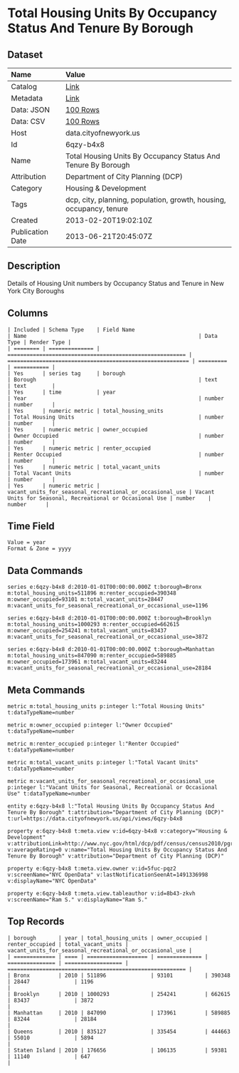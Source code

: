 # Total Housing Units By Occupancy Status And Tenure By Borough

## Dataset

| Name | Value |
| :--- | :---- |
| Catalog | [Link](https://catalog.data.gov/dataset/total-housing-units-by-occupancy-status-and-tenure-by-borough-d7fdc) |
| Metadata | [Link](https://data.cityofnewyork.us/api/views/6qzy-b4x8) |
| Data: JSON | [100 Rows](https://data.cityofnewyork.us/api/views/6qzy-b4x8/rows.json?max_rows=100) |
| Data: CSV | [100 Rows](https://data.cityofnewyork.us/api/views/6qzy-b4x8/rows.csv?max_rows=100) |
| Host | data.cityofnewyork.us |
| Id | 6qzy-b4x8 |
| Name | Total Housing Units By Occupancy Status And Tenure By Borough |
| Attribution | Department of City Planning (DCP) |
| Category | Housing & Development |
| Tags | dcp, city, planning, population, growth, housing, occupancy, tenure |
| Created | 2013-02-20T19:02:10Z |
| Publication Date | 2013-06-21T20:45:07Z |

## Description

Details of Housing Unit numbers by Occupancy Status and Tenure in New York City Boroughs

## Columns

```ls
| Included | Schema Type    | Field Name                                               | Name                                                      | Data Type | Render Type |
| ======== | ============== | ======================================================== | ========================================================= | ========= | =========== |
| Yes      | series tag     | borough                                                  | Borough                                                   | text      | text        |
| Yes      | time           | year                                                     | Year                                                      | number    | number      |
| Yes      | numeric metric | total_housing_units                                      | Total Housing Units                                       | number    | number      |
| Yes      | numeric metric | owner_occupied                                           | Owner Occupied                                            | number    | number      |
| Yes      | numeric metric | renter_occupied                                          | Renter Occupied                                           | number    | number      |
| Yes      | numeric metric | total_vacant_units                                       | Total Vacant Units                                        | number    | number      |
| Yes      | numeric metric | vacant_units_for_seasonal_recreational_or_occasional_use | Vacant Units for Seasonal, Recreational or Occasional Use | number    | number      |
```

## Time Field

```ls
Value = year
Format & Zone = yyyy
```

## Data Commands

```ls
series e:6qzy-b4x8 d:2010-01-01T00:00:00.000Z t:borough=Bronx m:total_housing_units=511896 m:renter_occupied=390348 m:owner_occupied=93101 m:total_vacant_units=28447 m:vacant_units_for_seasonal_recreational_or_occasional_use=1196

series e:6qzy-b4x8 d:2010-01-01T00:00:00.000Z t:borough=Brooklyn m:total_housing_units=1000293 m:renter_occupied=662615 m:owner_occupied=254241 m:total_vacant_units=83437 m:vacant_units_for_seasonal_recreational_or_occasional_use=3872

series e:6qzy-b4x8 d:2010-01-01T00:00:00.000Z t:borough=Manhattan m:total_housing_units=847090 m:renter_occupied=589885 m:owner_occupied=173961 m:total_vacant_units=83244 m:vacant_units_for_seasonal_recreational_or_occasional_use=28184
```

## Meta Commands

```ls
metric m:total_housing_units p:integer l:"Total Housing Units" t:dataTypeName=number

metric m:owner_occupied p:integer l:"Owner Occupied" t:dataTypeName=number

metric m:renter_occupied p:integer l:"Renter Occupied" t:dataTypeName=number

metric m:total_vacant_units p:integer l:"Total Vacant Units" t:dataTypeName=number

metric m:vacant_units_for_seasonal_recreational_or_occasional_use p:integer l:"Vacant Units for Seasonal, Recreational or Occasional Use" t:dataTypeName=number

entity e:6qzy-b4x8 l:"Total Housing Units By Occupancy Status And Tenure By Borough" t:attribution="Department of City Planning (DCP)" t:url=https://data.cityofnewyork.us/api/views/6qzy-b4x8

property e:6qzy-b4x8 t:meta.view v:id=6qzy-b4x8 v:category="Housing & Development" v:attributionLink=http://www.nyc.gov/html/dcp/pdf/census/census2010/pgrhc.pdf v:averageRating=0 v:name="Total Housing Units By Occupancy Status And Tenure By Borough" v:attribution="Department of City Planning (DCP)"

property e:6qzy-b4x8 t:meta.view.owner v:id=5fuc-pqz2 v:screenName="NYC OpenData" v:lastNotificationSeenAt=1491336998 v:displayName="NYC OpenData"

property e:6qzy-b4x8 t:meta.view.tableauthor v:id=8b43-zkvh v:screenName="Ram S." v:displayName="Ram S."
```

## Top Records

```ls
| borough       | year | total_housing_units | owner_occupied | renter_occupied | total_vacant_units | vacant_units_for_seasonal_recreational_or_occasional_use | 
| ============= | ==== | =================== | ============== | =============== | ================== | ======================================================== | 
| Bronx         | 2010 | 511896              | 93101          | 390348          | 28447              | 1196                                                     | 
| Brooklyn      | 2010 | 1000293             | 254241         | 662615          | 83437              | 3872                                                     | 
| Manhattan     | 2010 | 847090              | 173961         | 589885          | 83244              | 28184                                                    | 
| Queens        | 2010 | 835127              | 335454         | 444663          | 55010              | 5894                                                     | 
| Staten Island | 2010 | 176656              | 106135         | 59381           | 11140              | 647                                                      | 
```
